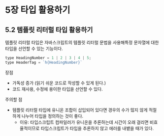 # 5장 타입 활용하기

## 5.2 템플릿 리터럴 타입 활용하기
템플릿 리터럴 타입은 자바스크립트의 템플릿 리터럴 문법을 사용해특정 문자열에 대한 타입을 선언할 수 있는 기능이다.
```jsx
type HeadingNumber = 1 | 2 | 3 | 4 | 5;
type HeaderTag = `h{HeadingNumber}`
```

장점
  - 가독성 증가 (읽기 쉬운 코드로 작성할 수 있게 된다.)
  - 코드 재사용, 수정에 용이한 타입을 선언할 수 있다.

주의할 점
- 템플릿 리터럴 타입에 유니온 조합이 삽입되어 있다면 경우의 수가 많지 않게 적절하게 나누어 타입을 정의하는 것이 좋다.
  - 이유: 타입스크립트 컴파일러가 유니온을 추론하는데 시간이 오래 걸리면 비효율적이므로 타입스크립트가 타입을 추론하지 않고 에러를 내뱉을 때가 있다.
